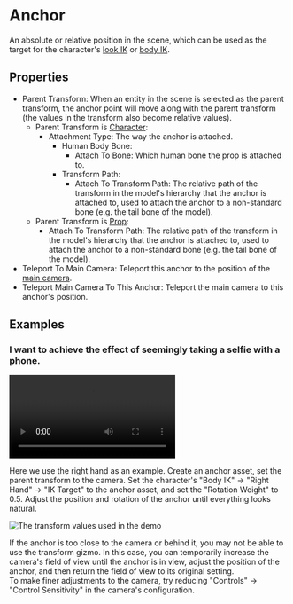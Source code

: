 # Anchor

An absolute or relative position in the scene, which can be used as the target for the character's [look IK](character/#look-ik) or [body IK](character/#body-ik).

## Properties

* Parent Transform: When an entity in the scene is selected as the parent transform, the anchor point will move along with the parent transform (the values in the transform also become relative values).
  * Parent Transform is [Character](character/):
    * Attachment Type: The way the anchor is attached.
      * Human Body Bone:
        * Attach To Bone: Which human bone the prop is attached to.
      * Transform Path:
        * Attach To Transform Path: The relative path of the transform in the model's hierarchy that the anchor is attached to, used to attach the anchor to a non-standard bone (e.g. the tail bone of the model).
  * Parent Transform is [Prop](prop.md):
    * Attach To Transform Path: The relative path of the transform in the model's hierarchy that the anchor is attached to, used to attach the anchor to a non-standard bone (e.g. the tail bone of the model).
* Teleport To Main Camera: Teleport this anchor to the position of the [main camera](camera.md#main-camera).
* Teleport Main Camera To This Anchor: Teleport the main camera to this anchor's position.

## Examples

### I want to achieve the effect of seemingly taking a selfie with a phone.

<div className="video-box"><video controls src="https://user-images.githubusercontent.com/3406505/181163859-793e78de-3dda-4551-85f4-de6c866451ea.mp4" /></div>

Here we use the right hand as an example. Create an anchor asset, set the parent transform to the camera. Set the character's "Body IK" -> "Right Hand" -> "IK Target" to the anchor asset, and set the "Rotation Weight" to 0.5. Adjust the position and rotation of the anchor until everything looks natural.

![The transform values used in the demo](https://user-images.githubusercontent.com/3406505/181164261-8ce9dbc6-f0c2-4b3f-aecf-b0e6a42c3aea.png)

<div className="hint hint-info">
If the anchor is too close to the camera or behind it, you may not be able to use the transform gizmo. In this case, you can temporarily increase the camera's field of view until the anchor is in view, adjust the position of the anchor, and then return the field of view to its original setting.
</div>

<div className="hint hint-info">
To make finer adjustments to the camera, try reducing "Controls" -> "Control Sensitivity" in the camera's configuration.
</div>
